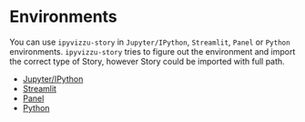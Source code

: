 # Environments

You can use `ipyvizzu-story` in `Jupyter/IPython`, `Streamlit`, `Panel` or `Python` environments. `ipyvizzu-story` tries to figure out the environment and import the correct type of Story, however Story could be imported with full path.

* [Jupyter/IPython](jupyter/index.md)
* [Streamlit](streamlit.md)
* [Panel](panel.md)
* [Python](python.md)
